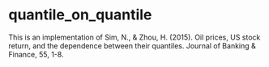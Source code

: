 # quantile_on_quantile
This is an implementation of Sim, N., &amp; Zhou, H. (2015). Oil prices, US stock return, and the dependence between their quantiles. Journal of Banking &amp; Finance, 55, 1-8.
